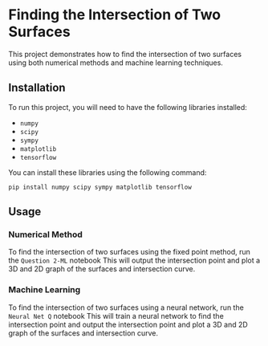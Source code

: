 # Finding the Intersection of Two Surfaces
This project demonstrates how to find the intersection of two surfaces using both numerical methods and machine learning techniques.

## Installation
To run this project, you will need to have the following libraries installed:

- `numpy`
- `scipy`
- `sympy`
- `matplotlib`
- `tensorflow`

You can install these libraries using the following command:
```
pip install numpy scipy sympy matplotlib tensorflow
```
## Usage
### Numerical Method
To find the intersection of two surfaces using the fixed point method, run the `Question 2-ML` notebook
This will output the intersection point and plot a 3D and 2D graph of the surfaces and intersection curve.

### Machine Learning
To find the intersection of two surfaces using a neural network, run the `Neural Net Q` notebook
This will train a neural network to find the intersection point and output the intersection point and plot a 3D and 2D graph of the surfaces and intersection curve.

